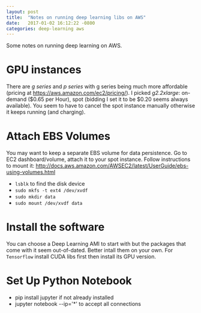```yaml
---
layout: post
title:  "Notes on running deep learning libs on AWS"
date:   2017-01-02 16:12:22 -0800
categories: deep-learning aws
---
```

Some notes on running deep learning on AWS.

# GPU instances
There are *g series* and *p series* with g series being much more affordable (pricing at https://aws.amazon.com/ec2/pricing/). I picked *g2.2xlarge*: on-demand ($0.65 per Hour), spot (bidding I set it to be $0.20 seems always available). You seem to have to cancel the spot instance manually otherwise it keeps running (and charging).

# Attach EBS Volumes
You may want to keep a separate EBS volume for data persistence. Go to EC2 dashboard/volume, attach it to your spot instance. Follow instructions to mount it: http://docs.aws.amazon.com/AWSEC2/latest/UserGuide/ebs-using-volumes.html

 - `lsblk` to find the disk device
 - `sudo mkfs -t ext4 /dev/xvdf`
 - `sudo mkdir data`
 - `sudo mount /dev/xvdf data`

# Install the software
You can choose a Deep Learning AMI to start with but the packages that come with it seem out-of-dated. Better intall them on your own. For `Tensorflow` install CUDA libs first then install its GPU version.

# Set Up Python Notebook
 - pip install jupyter if not already installed
 - jupyter notebook --ip='*' to accept all connections

